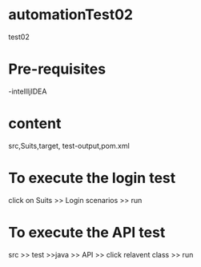 # automationTest02
test02

# Pre-requisites
-intellIjIDEA 

# content
src,Suits,target, test-output,pom.xml

# To execute the login test
click on Suits >> Login scenarios >> run
# To execute the API test
src >> test >>java >> API >> click relavent class >> run

